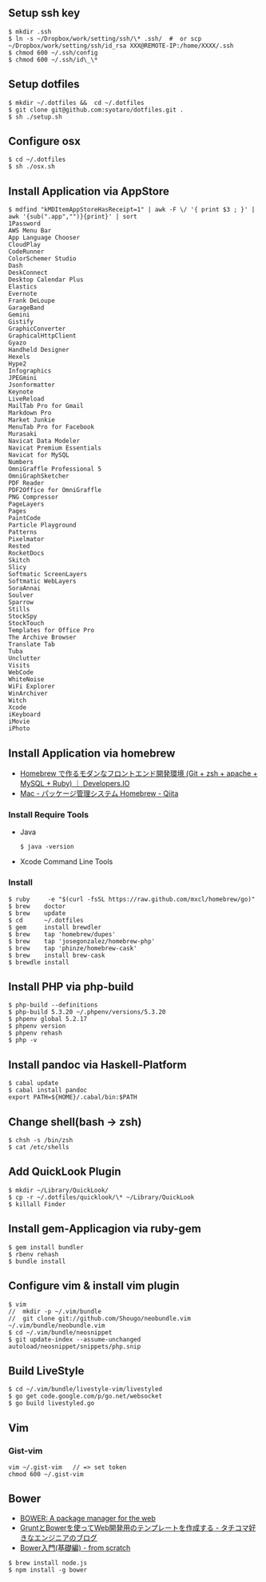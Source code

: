 

## Setup ssh key 

~~~
$ mkdir .ssh
$ ln -s ~/Dropbox/work/setting/ssh/\* .ssh/  #  or scp ~/Dropbox/work/setting/ssh/id_rsa XXX@REMOTE-IP:/home/XXXX/.ssh
$ chmod 600 ~/.ssh/config
$ chmod 600 ~/.ssh/id\_\*
~~~


## Setup dotfiles

~~~
$ mkdir ~/.dotfiles &&  cd ~/.dotfiles
$ git clone git@github.com:syotaro/dotfiles.git .
$ sh ./setup.sh
~~~

## Configure osx

~~~
$ cd ~/.dotfiles
$ sh ./osx.sh
~~~

## Install Application via AppStore

~~~
$ mdfind "kMDItemAppStoreHasReceipt=1" | awk -F \/ '{ print $3 ; }' | awk '{sub(".app","")}{print}' | sort
1Password
AWS Menu Bar
App Language Chooser
CloudPlay
CodeRunner
ColorSchemer Studio
Dash
DeskConnect
Desktop Calendar Plus
Elastics
Evernote
Frank DeLoupe
GarageBand
Gemini
Gistify
GraphicConverter
GraphicalHttpClient
Gyazo
Handheld Designer
Hexels
Hype2
Infographics
JPEGmini
Jsonformatter
Keynote
LiveReload
MailTab Pro for Gmail
Markdown Pro
Market Junkie
MenuTab Pro for Facebook
Murasaki
Navicat Data Modeler
Navicat Premium Essentials
Navicat for MySQL
Numbers
OmniGraffle Professional 5
OmniGraphSketcher
PDF Reader
PDF2Office for OmniGraffle
PNG Compressor
PageLayers
Pages
PaintCode
Particle Playground
Patterns
Pixelmator
Rested
RocketDocs
Skitch
Slicy
Softmatic ScreenLayers
Softmatic WebLayers
SoraAnnai
Soulver
Sparrow
Stills
StockSpy
StockTouch
Templates for Office Pro
The Archive Browser
Translate Tab
Tuba
Unclutter
Visits
WebCode
WhiteNoise
WiFi Explorer
WinArchiver
Witch
Xcode
iKeyboard
iMovie
iPhoto
~~~


## Install Application via homebrew

- [Homebrew で作るモダンなフロントエンド開発環境 (Git + zsh + apache + MySQL + Ruby) ｜ Developers.IO](http://dev.classmethod.jp/etc/modern-dev-environment-by-homebrew/)
- [Mac - パッケージ管理システム Homebrew - Qiita](http://qiita.com/b4b4r07/items/6efebc2f3d1cbbd393fc)

### Install Require Tools

- Java

  ~~~
  $ java -version
  ~~~

- Xcode Command Line Tools

### Install

~~~
$ ruby     -e "$(curl -fsSL https://raw.github.com/mxcl/homebrew/go)"
$ brew    doctor
$ brew    update
$ cd      ~/.dotfiles
$ gem     install brewdler
$ brew    tap 'homebrew/dupes'
$ brew    tap 'josegonzalez/homebrew-php'
$ brew    tap 'phinze/homebrew-cask'
$ brew    install brew-cask
$ brewdle install
~~~

## Install PHP via php-build

~~~
$ php-build --definitions
$ php-build 5.3.20 ~/.phpenv/versions/5.3.20
$ phpenv global 5.2.17
$ phpenv version
$ phpenv rehash
$ php -v
~~~

## Install pandoc via Haskell-Platform

~~~
$ cabal update
$ cabal install pandoc
export PATH=${HOME}/.cabal/bin:$PATH
~~~

## Change shell(bash -> zsh)

~~~
$ chsh -s /bin/zsh 
$ cat /etc/shells
~~~

## Add QuickLook Plugin

~~~
$ mkdir ~/Library/QuickLook/
$ cp -r ~/.dotfiles/quicklook/\* ~/Library/QuickLook
$ killall Finder
~~~

## Install gem-Applicagion via ruby-gem

~~~
$ gem install bundler
$ rbenv rehash
$ bundle install
~~~

## Configure vim & install vim plugin

~~~
$ vim
//  mkdir -p ~/.vim/bundle
//  git clone git://github.com/Shougo/neobundle.vim ~/.vim/bundle/neobundle.vim
$ cd ~/.vim/bundle/neosnippet
$ git update-index --assume-unchanged autoload/neosnippet/snippets/php.snip
~~~

## Build LiveStyle

~~~
$ cd ~/.vim/bundle/livestyle-vim/livestyled
$ go get code.google.com/p/go.net/websocket
$ go build livestyled.go
~~~

## Vim

### Gist-vim

~~~
vim ~/.gist-vim   // => set token
chmod 600 ~/.gist-vim
~~~

## Bower

- [BOWER: A package manager for the web](http://bower.io/)
- [GruntとBowerを使ってWeb開発用のテンプレートを作成する - タチコマ好きなエンジニアのブログ](http://yukihir0.hatenablog.jp/entry/2013/08/06/224722)
- [Bower入門(基礎編) - from scratch](http://yosuke-furukawa.hatenablog.com/entry/2013/06/01/173308)

~~~
$ brew install node.js
$ npm install -g bower
~~~




